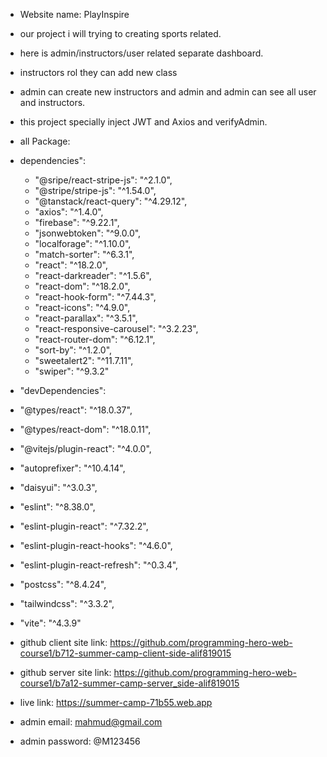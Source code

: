  * Website name: PlayInspire
 * our project i will trying to creating sports related.
 * here is admin/instructors/user related separate dashboard.
 * instructors rol they can add new class
 * admin can create new instructors and admin and admin can see all user and instructors.
 *  this project specially inject JWT and Axios and verifyAdmin.

 * all Package:
 * dependencies": 
    * "@sripe/react-stripe-js": "^2.1.0",
    * "@stripe/stripe-js": "^1.54.0",
    * "@tanstack/react-query": "^4.29.12",
    * "axios": "^1.4.0",
    * "firebase": "^9.22.1",
    * "jsonwebtoken": "^9.0.0",
    * "localforage": "^1.10.0",
    * "match-sorter": "^6.3.1",
    * "react": "^18.2.0",
    * "react-darkreader": "^1.5.6",
    * "react-dom": "^18.2.0",
    * "react-hook-form": "^7.44.3",
    * "react-icons": "^4.9.0",
    * "react-parallax": "^3.5.1",
    * "react-responsive-carousel": "^3.2.23",
    * "react-router-dom": "^6.12.1",
    * "sort-by": "^1.2.0",
    * "sweetalert2": "^11.7.11",
    * "swiper": "^9.3.2"
  * "devDependencies": 
  * "@types/react": "^18.0.37",
  * "@types/react-dom": "^18.0.11",
  * "@vitejs/plugin-react": "^4.0.0",
  * "autoprefixer": "^10.4.14",
  * "daisyui": "^3.0.3",
  * "eslint": "^8.38.0",
   * "eslint-plugin-react": "^7.32.2",
   * "eslint-plugin-react-hooks": "^4.6.0",
   * "eslint-plugin-react-refresh": "^0.3.4",
   * "postcss": "^8.4.24",
   * "tailwindcss": "^3.3.2",
   * "vite": "^4.3.9"

 
* github client site link: https://github.com/programming-hero-web-course1/b712-summer-camp-client-side-alif819015

* github server site link: https://github.com/programming-hero-web-course1/b7a12-summer-camp-server_side-alif819015 

* live link: https://summer-camp-71b55.web.app

* admin email: mahmud@gmail.com

* admin password: @M123456